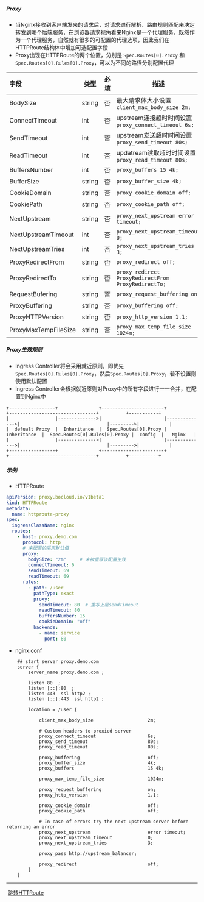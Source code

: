 #####   Proxy

- 当Nginx接收到客户端发来的请求后，对请求进行解析、路由规则匹配来决定转发到哪个后端服务，在浏览器请求视角看来Nginx是一个代理服务，既然作为一个代理服务，自然就有很多的可配置的代理选项，因此我们在HTTPRoute结构体中增加可选配置字段
- Proxy出现在HTTPRoute的两个位置，分别是 `Spec.Routes[0].Proxy` 和 `Spec.Routes[0].Rules[0].Proxy`，可以为不同的路径分别配置代理

| 字段                 | 类型   | 必填 | 描述                                                    | 默认值        |
| :------------------- | ------ | ---- | ------------------------------------------------------- | :------------ |
| BodySize             | string | 否   | 最大请求体大小设置<br>`client_max_body_size 2m;`        | 1m            |
| ConnectTimeout       | int    | 否   | upstream连接超时时间设置<br>`proxy_connect_timeout 6s;` | 5             |
| SendTimeout          | int    | 否   | upstream发送超时时间设置<br>`proxy_send_timeout 80s;`   | 60            |
| ReadTimeout          | int    | 否   | updatream读取超时时间设置<br>`proxy_read_timeout 80s;`  | 60            |
| BuffersNumber        | int    | 否   | `proxy_buffers 15 4k;`                                  | 4             |
| BufferSize           | string | 否   | `proxy_buffer_size 4k;`                                 | 4k            |
| CookieDomain         | string | 否   | `proxy_cookie_domain off;`                              | off           |
| CookiePath           | string | 否   | `proxy_cookie_path off;`                                | off           |
| NextUpstream         | string | 否   | `proxy_next_upstream error timeout;`                    | error timeout |
| NextUpstreamTimeout  | int    | 否   | `proxy_next_upstream_timeout 0;`                        | 0             |
| NextUpstreamTries    | int    | 否   | `proxy_next_upstream_tries 3;`                          | 3             |
| ProxyRedirectFrom    | string | 否   | `proxy_redirect off;`                                   | off           |
| ProxyRedirectTo      | string | 否   | `proxy_redirect ProxyRedirectFrom ProxyRedirectTo;`     | off           |
| RequestBufering      | string | 否   | `proxy_request_buffering on;`                           | on            |
| ProxyBuffering       | string | 否   | `proxy_buffering off;`                                  | off           |
| ProxyHTTPVersion     | string | 否   | `proxy_http_version 1.1;`                               | 1.1           |
| ProxyMaxTempFileSize | string | 否   | `proxy_max_temp_file_size 1024m;`                       | 1024m         |



##### Proxy生效规则

- Ingress Controller将会采用就近原则，即优先`Spec.Routes[0].Rules[0].Proxy`，然后`Spec.Routes[0].Proxy`，若不设置则使用默认配置
- Ingress Controller会根据就近原则对Proxy中的所有字段进行一一合并，在配置到Nginx中

```
+-----------------+               +-----------------------+               +--------------------------------+          +-----------+
|                 |-------------->|                       |-------------->|                                |--------->|           |
|  defualt Proxy  |  Inheritance  |  Spec.Routes[0].Proxy |  Inheritance  |  Spec.Routes[0].Rules[0].Proxy |  config  |   Nginx   |  
|                 |-------------->|                       |-------------->|                                |--------->|           |
+-----------------+               +-----------------------+               +--------------------------------+          +-----------+
```



##### 示例

- HTTPRoute

```yaml
apiVersion: proxy.bocloud.io/v1beta1
kind: HTTPRoute
metadata:
  name: httproute-proxy
spec:
  ingressClassName: nginx
  routes:
    - host: proxy.demo.com
      protocol: http
      # 未配置的采用默认值
      proxy:
        bodySize: "2m"     # 未被重写该配置生效
        connectTimeout: 6
        sendTimeout: 69
        readTimeout: 69
      rules:
        - path: /user
          pathType: exact
          proxy:
            sendTimeout: 80  # 重写上层sendTimeout
            readTimeout: 80
            buffersNumber: 15
            cookieDomain: "off"
          backends:
            - name: service
              port: 80
```

- nginx.conf

```nginx
	## start server proxy.demo.com
	server {
		server_name proxy.demo.com ;
		
		listen 80  ;
		listen [::]:80  ;
		listen 443  ssl http2 ;
		listen [::]:443  ssl http2 ;
		
		location = /user {
			
			client_max_body_size                    2m;

			# Custom headers to proxied server
			proxy_connect_timeout                   6s;
			proxy_send_timeout                      80s;
			proxy_read_timeout                      80s;
			
			proxy_buffering                         off;
			proxy_buffer_size                       4k;
			proxy_buffers                           15 4k;
			
			proxy_max_temp_file_size                1024m;
			
			proxy_request_buffering                 on;
			proxy_http_version                      1.1;
			
			proxy_cookie_domain                     off;
			proxy_cookie_path                       off;
			
			# In case of errors try the next upstream server before returning an error
			proxy_next_upstream                     error timeout;
			proxy_next_upstream_timeout             0;
			proxy_next_upstream_tries               3;
			
			proxy_pass http://upstream_balancer;
			
			proxy_redirect                          off;
		}
	}
```

------

​																					  [跳转HTTRoute](httproute.md)

